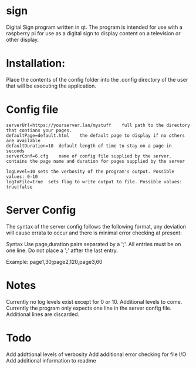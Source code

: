 sign
====

Digital Sign program written in qt. The program is intended for use with a raspberry pi for use as a digital sign to display content on a television or other display.

Installation:
====
Place the contents of the config folder into the .config directory of the user that will be executing the application.


Config file
====
~~~~
serverUrl=https://yourserver.lan/mystuff	full path to the directory that contians your pages.
defaultPage=default.html	the default page to display if no others are available
defaultDuration=10	default length of time to stay on a page in seconds
serverConf=6.cfg	name of config file supplied by the server. contains the page name and duration for pages supplied by the server

logLevel=10	sets the verbosity of the program's output. Possible values: 0-10
logToFile=true	sets flag to write output to file. Possible values: true|false 
~~~~

Server Config
====
The syntax of the server config follows the following format, any deviation will cause errata to occur and there is minimal error checking at present:

Syntax
Use page,duration pairs separated by a ';'. 
All entries must be on one line.
Do not place a ';' atfter the last entry.

Example: page1,30;page2,120,page3,60


Notes
====
Currently no log levels exist except for 0 or 10. Additional levels to come.
Currently the program only expects one line in the server config file. Additional lines are discarded.


Todo
====
Add addttional levels of verbosity
Add additional error checking for file I/O
Add additional information to readme
